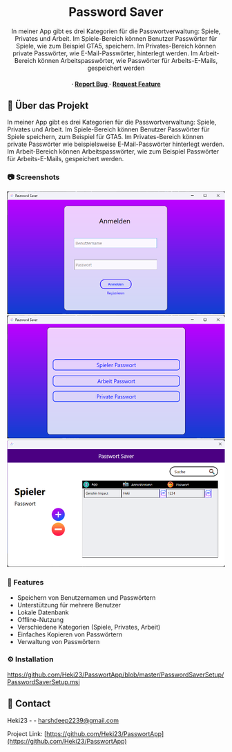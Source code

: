 <div align='center'>

<h1>Password Saver</h1>
<p>In meiner App gibt es drei Kategorien für die Passwortverwaltung: Spiele, Privates und Arbeit. Im Spiele-Bereich können Benutzer Passwörter für Spiele, wie zum Beispiel GTA5, speichern. Im Privates-Bereich können private Passwörter, wie E-Mail-Passwörter, hinterlegt werden. Im Arbeit-Bereich können Arbeitspasswörter, wie Passwörter für Arbeits-E-Mails, gespeichert werden</p>

<h4> <span> · </span> <a href="https://github.com/Heki23/PasswortApp/issues"> Report Bug </a> <span> · </span> <a href="https://github.com/Heki23/PasswortApp/issues"> Request Feature </a> </h4>


</div>



## :star2: Über das Projekt

<p> In meiner App gibt es drei Kategorien für die Passwortverwaltung: Spiele, Privates und Arbeit. Im Spiele-Bereich können Benutzer Passwörter für Spiele speichern, zum Beispiel für GTA5. Im Privates-Bereich können private Passwörter wie beispielsweise E-Mail-Passwörter hinterlegt werden. Im Arbeit-Bereich können Arbeitspasswörter, wie zum Beispiel Passwörter für Arbeits-E-Mails, gespeichert werden. </p>



### :camera: Screenshots

<div align="center"> <a href=""><img src="https://github.com/Heki23/PasswortApp/blob/master/Screenshots/1.png" alt='image' width='800'/></a> </div>
<div align="center"> <a href=""><img src="https://github.com/Heki23/PasswortApp/blob/master/Screenshots/2.png" alt='image' width='800'/></a> </div>
<div align="center"> <a href=""><img src="https://github.com/Heki23/PasswortApp/blob/master/Screenshots/3.png" alt='image' width='800'/></a> </div>



### :dart: Features

- Speichern von Benutzernamen und Passwörtern
- Unterstützung für mehrere Benutzer
- Lokale Datenbank
- Offline-Nutzung
- Verschiedene Kategorien (Spiele, Privates, Arbeit)
- Einfaches Kopieren von Passwörtern
- Verwaltung von Passwörtern

### :gear: Installation

https://github.com/Heki23/PasswortApp/blob/master/PasswordSaverSetup/PasswordSaverSetup.msi


## :handshake: Contact

Heki23 - - harshdeep2239@gmail.com

Project Link: [https://github.com/Heki23/PasswortApp](https://github.com/Heki23/PasswortApp)
